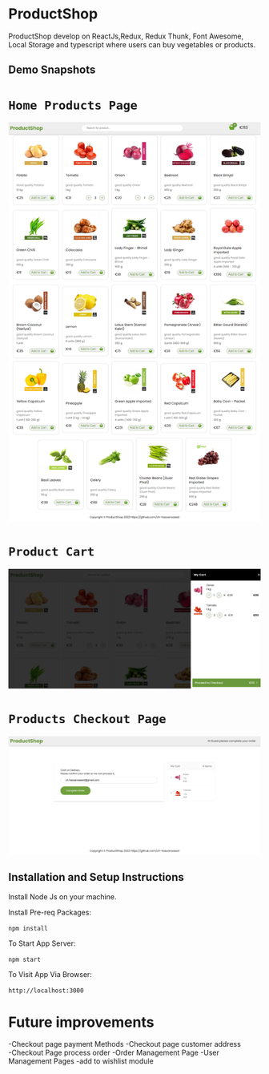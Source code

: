 # ProductShop

ProductShop develop on ReactJs,Redux, Redux Thunk, Font Awesome, Local Storage and typescript where users can buy vegetables or products.

## Demo Snapshots

# `Home Products Page`

![alt text](screenshots/home.png)

# `Product Cart`

![alt text](screenshots/cart.png)

# `Products Checkout Page`

![alt text](screenshots/checkout.png)

## Installation and Setup Instructions

Install Node Js on your machine.

Install Pre-req Packages:

`npm install`

To Start App Server:

`npm start`

To Visit App Via Browser:

`http://localhost:3000`

# Future improvements

-Checkout page payment Methods
-Checkout page customer address  
-Checkout Page process order
-Order Management Page
-User Management Pages
-add to wishlist module
